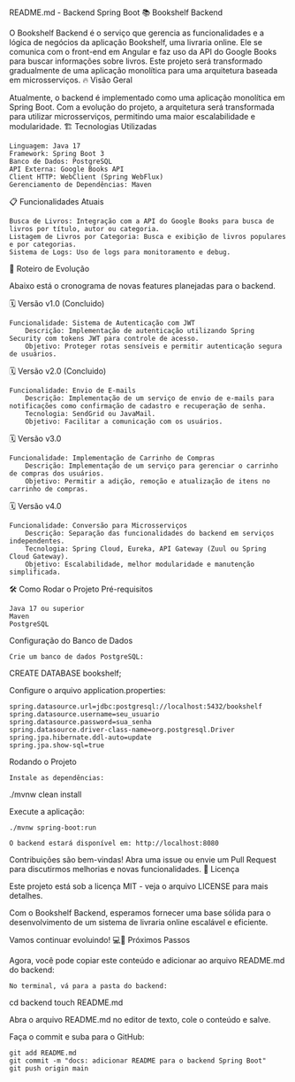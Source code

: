 README.md - Backend Spring Boot 📚
Bookshelf Backend

O Bookshelf Backend é o serviço que gerencia as funcionalidades e a lógica de negócios da aplicação Bookshelf, uma livraria online. Ele se comunica com o front-end em Angular e faz uso da API do Google Books para buscar informações sobre livros. Este projeto será transformado gradualmente de uma aplicação monolítica para uma arquitetura baseada em microsserviços.
🔥 Visão Geral

Atualmente, o backend é implementado como uma aplicação monolítica em Spring Boot. Com a evolução do projeto, a arquitetura será transformada para utilizar microsserviços, permitindo uma maior escalabilidade e modularidade.
🏗️ Tecnologias Utilizadas

    Linguagem: Java 17
    Framework: Spring Boot 3
    Banco de Dados: PostgreSQL
    API Externa: Google Books API
    Client HTTP: WebClient (Spring WebFlux)
    Gerenciamento de Dependências: Maven

📋 Funcionalidades Atuais

    Busca de Livros: Integração com a API do Google Books para busca de livros por título, autor ou categoria.
    Listagem de Livros por Categoria: Busca e exibição de livros populares e por categorias.
    Sistema de Logs: Uso de logs para monitoramento e debug.

🚀 Roteiro de Evolução

Abaixo está o cronograma de novas features planejadas para o backend.

🗓️ Versão v1.0
(Concluido)

    Funcionalidade: Sistema de Autenticação com JWT
        Descrição: Implementação de autenticação utilizando Spring Security com tokens JWT para controle de acesso.
        Objetivo: Proteger rotas sensíveis e permitir autenticação segura de usuários.

🗓️ Versão v2.0
(Concluido)

    Funcionalidade: Envio de E-mails
        Descrição: Implementação de um serviço de envio de e-mails para notificações como confirmação de cadastro e recuperação de senha.
        Tecnologia: SendGrid ou JavaMail.
        Objetivo: Facilitar a comunicação com os usuários.

🗓️ Versão v3.0

    Funcionalidade: Implementação de Carrinho de Compras
        Descrição: Implementação de um serviço para gerenciar o carrinho de compras dos usuários.
        Objetivo: Permitir a adição, remoção e atualização de itens no carrinho de compras.

🗓️ Versão v4.0

    Funcionalidade: Conversão para Microsserviços
        Descrição: Separação das funcionalidades do backend em serviços independentes.
        Tecnologia: Spring Cloud, Eureka, API Gateway (Zuul ou Spring Cloud Gateway).
        Objetivo: Escalabilidade, melhor modularidade e manutenção simplificada.

🛠️ Como Rodar o Projeto
Pré-requisitos

    Java 17 ou superior
    Maven
    PostgreSQL

Configuração do Banco de Dados

    Crie um banco de dados PostgreSQL:

CREATE DATABASE bookshelf;

Configure o arquivo application.properties:

    spring.datasource.url=jdbc:postgresql://localhost:5432/bookshelf
    spring.datasource.username=seu_usuario
    spring.datasource.password=sua_senha
    spring.datasource.driver-class-name=org.postgresql.Driver
    spring.jpa.hibernate.ddl-auto=update
    spring.jpa.show-sql=true

Rodando o Projeto

    Instale as dependências:

./mvnw clean install

Execute a aplicação:

    ./mvnw spring-boot:run

    O backend estará disponível em: http://localhost:8080

Contribuições são bem-vindas! Abra uma issue ou envie um Pull Request para discutirmos melhorias e novas funcionalidades.
📄 Licença

Este projeto está sob a licença MIT - veja o arquivo LICENSE para mais detalhes.

Com o Bookshelf Backend, esperamos fornecer uma base sólida para o desenvolvimento de um sistema de livraria online escalável e eficiente.

Vamos continuar evoluindo! 💻📖
Próximos Passos

Agora, você pode copiar este conteúdo e adicionar ao arquivo README.md do backend:

    No terminal, vá para a pasta do backend:

cd backend
touch README.md

Abra o arquivo README.md no editor de texto, cole o conteúdo e salve.

Faça o commit e suba para o GitHub:

    git add README.md
    git commit -m "docs: adicionar README para o backend Spring Boot"
    git push origin main
